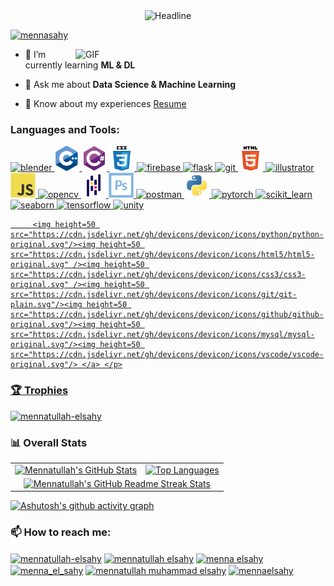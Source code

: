 
<div align=center> 
         <img src="https://readme-typing-svg.herokuapp.com?color=%F7B813FF&size=32&center=true&vCenter=true&width=600&height=50&lines=Hi,+I'm+Mennatullah+Elsahy+%F0%9F%91%8B;Passionate+Data+Scientist;ML+and+DL+Learner;Python+language+Enthusiast" alt="Headline" /> 
     </div> 

<p align="left"> <a href="https://twitter.com/mennasahy" target="blank"><img src="https://img.shields.io/twitter/follow/mennasahy?logo=twitter&style=for-the-badge" alt="mennasahy" /></a> </p>


 <img align="right" width="400" alt="GIF" src="https://blog.cloudlayer.io/content/images/2020/12/coding-freak.gif"/> 



- 🌱 I’m currently learning **ML & DL**

- 💬 Ask me about **Data Science & Machine Learning**

- 📄 Know about my experiences [Resume](https://drive.google.com/file/d/1A01ahxL35cUIGRcGpBJqSg1JxkA9W8F5/view?usp=sharing)



<h3 align="left">Languages and Tools:</h3>
<p align="left"> <a href="https://www.blender.org/" target="_blank" rel="noreferrer"> <img src="https://download.blender.org/branding/community/blender_community_badge_white.svg" alt="blender" width="40" height="40"/> </a> <a href="https://www.w3schools.com/cpp/" target="_blank" rel="noreferrer"> <img src="https://raw.githubusercontent.com/devicons/devicon/master/icons/cplusplus/cplusplus-original.svg" alt="cplusplus" width="40" height="40"/> </a> <a href="https://www.w3schools.com/cs/" target="_blank" rel="noreferrer"> <img src="https://raw.githubusercontent.com/devicons/devicon/master/icons/csharp/csharp-original.svg" alt="csharp" width="40" height="40"/> </a> <a href="https://www.w3schools.com/css/" target="_blank" rel="noreferrer"> <img src="https://raw.githubusercontent.com/devicons/devicon/master/icons/css3/css3-original-wordmark.svg" alt="css3" width="40" height="40"/> </a> <a href="https://firebase.google.com/" target="_blank" rel="noreferrer"> <img src="https://www.vectorlogo.zone/logos/firebase/firebase-icon.svg" alt="firebase" width="40" height="40"/> </a> <a href="https://flask.palletsprojects.com/" target="_blank" rel="noreferrer"> <img src="https://www.vectorlogo.zone/logos/pocoo_flask/pocoo_flask-icon.svg" alt="flask" width="40" height="40"/> </a> <a href="https://git-scm.com/" target="_blank" rel="noreferrer"> <img src="https://www.vectorlogo.zone/logos/git-scm/git-scm-icon.svg" alt="git" width="40" height="40"/> </a> <a href="https://www.w3.org/html/" target="_blank" rel="noreferrer"> <img src="https://raw.githubusercontent.com/devicons/devicon/master/icons/html5/html5-original-wordmark.svg" alt="html5" width="40" height="40"/> </a> <a href="https://www.adobe.com/in/products/illustrator.html" target="_blank" rel="noreferrer"> <img src="https://www.vectorlogo.zone/logos/adobe_illustrator/adobe_illustrator-icon.svg" alt="illustrator" width="40" height="40"/> </a> <a href="https://developer.mozilla.org/en-US/docs/Web/JavaScript" target="_blank" rel="noreferrer"> <img src="https://raw.githubusercontent.com/devicons/devicon/master/icons/javascript/javascript-original.svg" alt="javascript" width="40" height="40"/> </a> <a href="https://opencv.org/" target="_blank" rel="noreferrer"> <img src="https://www.vectorlogo.zone/logos/opencv/opencv-icon.svg" alt="opencv" width="40" height="40"/> </a> <a href="https://pandas.pydata.org/" target="_blank" rel="noreferrer"> <img src="https://raw.githubusercontent.com/devicons/devicon/2ae2a900d2f041da66e950e4d48052658d850630/icons/pandas/pandas-original.svg" alt="pandas" width="40" height="40"/> </a> <a href="https://www.photoshop.com/en" target="_blank" rel="noreferrer"> <img src="https://raw.githubusercontent.com/devicons/devicon/master/icons/photoshop/photoshop-line.svg" alt="photoshop" width="40" height="40"/> </a> <a href="https://postman.com" target="_blank" rel="noreferrer"> <img src="https://www.vectorlogo.zone/logos/getpostman/getpostman-icon.svg" alt="postman" width="40" height="40"/> </a> <a href="https://www.python.org" target="_blank" rel="noreferrer"> <img src="https://raw.githubusercontent.com/devicons/devicon/master/icons/python/python-original.svg" alt="python" width="40" height="40"/> </a> <a href="https://pytorch.org/" target="_blank" rel="noreferrer"> <img src="https://www.vectorlogo.zone/logos/pytorch/pytorch-icon.svg" alt="pytorch" width="40" height="40"/> </a> <a href="https://scikit-learn.org/" target="_blank" rel="noreferrer"> <img src="https://upload.wikimedia.org/wikipedia/commons/0/05/Scikit_learn_logo_small.svg" alt="scikit_learn" width="40" height="40"/> </a> <a href="https://seaborn.pydata.org/" target="_blank" rel="noreferrer"> <img src="https://seaborn.pydata.org/_images/logo-mark-lightbg.svg" alt="seaborn" width="40" height="40"/> </a> <a href="https://www.tensorflow.org" target="_blank" rel="noreferrer"> <img src="https://www.vectorlogo.zone/logos/tensorflow/tensorflow-icon.svg" alt="tensorflow" width="40" height="40"/> </a> <a href="https://unity.com/" target="_blank" rel="noreferrer"> <img src="https://www.vectorlogo.zone/logos/unity3d/unity3d-icon.svg" alt="unity" width="40" height="40"/> 
         
         <img height=50 src="https://cdn.jsdelivr.net/gh/devicons/devicon/icons/python/python-original.svg"/><img height=50 src="https://cdn.jsdelivr.net/gh/devicons/devicon/icons/html5/html5-original.svg" /><img height=50 src="https://cdn.jsdelivr.net/gh/devicons/devicon/icons/css3/css3-original.svg" /><img height=50 src="https://cdn.jsdelivr.net/gh/devicons/devicon/icons/git/git-plain.svg"/><img height=50 src="https://cdn.jsdelivr.net/gh/devicons/devicon/icons/github/github-original.svg"/><img height=50 src="https://cdn.jsdelivr.net/gh/devicons/devicon/icons/mysql/mysql-original.svg"/><img height=50 src="https://cdn.jsdelivr.net/gh/devicons/devicon/icons/vscode/vscode-original.svg"/> </a> </p>


 ### 🏆 Trophies 

<p align="left"> <a href="https://github.com/ryo-ma/github-profile-trophy"><img src="https://github-profile-trophy.vercel.app/?username=mennatullah-elsahy" alt="mennatullah-elsahy" /></a> </p>


### 📊 Overall Stats 
  
 <table> 
   <tr> 
     <td> 
       <a href="https://github.com/Mennatullah-Elsahy/github-readme-stats"> <img src="https://github-readme-stats.vercel.app/api?username=Mennatullah-Elsahy&hide_border=true&show_icons=true" alt="Mennatullah's GitHub Stats" /> </a> 
     </td> 
     <td> 
       <a href="https://github.com/Mennatullah-Elsahy/github-readme-stats"> <img src="https://github-readme-stats.vercel.app/api/top-langs/?username=Mennatullah-Elsahy&hide_border=true&langs_count=8&layout=compact" alt="Top Languages" /> </a> 
     </td> 
   </tr> 
   <tr> 
     <td colspan=2 align="center"> 
       <a href="https://git.io/streak-stats"> <img src="http://github-readme-streak-stats.herokuapp.com?user=Mennatullah-Elsahy&hide_border=true&background=f6f8fa&currStreakLabel=000000&date_format=j%20M%5B%20Y%5D" alt="Mennatullah's GitHub Readme Streak Stats" /> </a> 
     </td> 
   </tr> 
 </table> 
 
 
[![Ashutosh's github activity graph](https://activity-graph.herokuapp.com/graph?username=Mennatullah-Elsahy&theme=react-dark)](https://github.com/Mennatullah-Elsahy/github-readme-activity-graph) 


<h3 align="left">📫 How to reach me:</h3>
<p align="left">
<a href="https://linkedin.com/in/mennatullah-elsahy" target="blank"><img align="center" src="https://raw.githubusercontent.com/rahuldkjain/github-profile-readme-generator/master/src/images/icons/Social/linked-in-alt.svg" alt="mennatullah-elsahy" height="30" width="40" /></a>
<a href="https://kaggle.com/mennatullah elsahy" target="blank"><img align="center" src="https://raw.githubusercontent.com/rahuldkjain/github-profile-readme-generator/master/src/images/icons/Social/kaggle.svg" alt="mennatullah elsahy" height="30" width="40" /></a>
<a href="https://fb.com/menna elsahy" target="blank"><img align="center" src="https://raw.githubusercontent.com/rahuldkjain/github-profile-readme-generator/master/src/images/icons/Social/facebook.svg" alt="menna elsahy" height="30" width="40" /></a>
<a href="https://instagram.com/menna_el_sahy" target="blank"><img align="center" src="https://raw.githubusercontent.com/rahuldkjain/github-profile-readme-generator/master/src/images/icons/Social/instagram.svg" alt="menna_el_sahy" height="30" width="40" /></a>
<a href="https://www.hackerrank.com/mennatullah muhammad elsahy" target="blank"><img align="center" src="https://raw.githubusercontent.com/rahuldkjain/github-profile-readme-generator/master/src/images/icons/Social/hackerrank.svg" alt="mennatullah muhammad elsahy" height="30" width="40" /></a>
<a href="https://codeforces.com/profile/mennaelsahy" target="blank"><img align="center" src="https://raw.githubusercontent.com/rahuldkjain/github-profile-readme-generator/master/src/images/icons/Social/codeforces.svg" alt="mennaelsahy" height="30" width="40" /></a>
</p>

